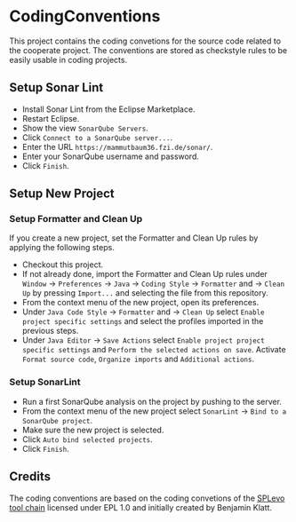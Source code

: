 # CodingConventions

This project contains the coding convetions for the source code related to the cooperate project. The conventions are stored as checkstyle rules to be easily usable in coding projects.

## Setup Sonar Lint
* Install Sonar Lint from the Eclipse Marketplace.
* Restart Eclipse.
* Show the view `SonarQube Servers`.
* Click `Connect to a SonarQube server...`.
* Enter the URL `https://mammutbaum36.fzi.de/sonar/`.
* Enter your SonarQube username and password.
* Click `Finish`.
  
## Setup New Project
### Setup Formatter and Clean Up
If you create a new project, set the Formatter and Clean Up rules by applying the following steps.
* Checkout this project.
* If not already done, import the Formatter and Clean Up rules under `Window` -> `Preferences` -> `Java` -> `Coding Style` -> `Formatter` and -> `Clean Up` by pressing `Import...` and selecting the file from this repository.
* From the context menu of the new project, open its preferences.
* Under `Java Code Style` -> `Formatter` and -> `Clean Up` select `Enable project specific settings` and select the profiles imported in the previous steps.
* Under `Java Editor` -> `Save Actions` select `Enable project project specific settings` and `Perform the selected actions on save`. Activate `Format source code`, `Organize imports` and `Additional actions`.

### Setup SonarLint
* Run a first SonarQube analysis on the project by pushing to the server.
* From the context menu of the new project select `SonarLint` -> `Bind to a SonarQube project`.
* Make sure the new project is selected.
* Click `Auto bind selected projects`.
* Click `Finish`.

## Credits
The coding conventions are based on the coding convetions of the [SPLevo tool chain](https://github.com/kopl/SPLevo/tree/master/Releng/org.splevo.releng.codeconventions) licensed under EPL 1.0 and initially created by Benjamin Klatt.
